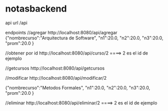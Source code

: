 # notasbackend

api url
/api

endpoints
//agregar
http://localhost:8080/api/agregar
{"nombrecurso":"Arquitectura de Software",
 "n1":20.0,
 "n2":20.0,
 "n3":20.0,
 "prom":20.0
}

//obtener por id
http://localhost:8080/api/curso/2           ====> 2 es el id de ejemplo

//getcursos
http://localhost:8080/api/getcursos


//modificar
http://localhost:8080/api/modificar/2

{"nombrecurso":"Metodos Formales",
 "n1":20.0,
 "n2":20.0,
 "n3":20.0,
 "prom":20.0
}

//eliminar
http://localhost:8080/api/eliminar/2  ====> 2 es el id de ejemplo



